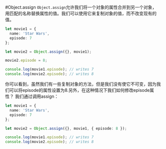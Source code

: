 #Object.assign
`Object.assign`允许我们将一个对象的属性合并到另一个对象，用匹配的名称替换属性的值。我们可以使用它来复制对象的值，而不改变现有的值。
```typescript
let movie1 = {
  name: 'Star Wars',
  episode: 7
};

let movie2 = Object.assign({}, movie1);

movie2.episode = 8;

console.log(movie1.episode); // writes 7
console.log(movie2.episode); // writes 8
```
你可以看到，虽然我们有一些复制对象的方法，但是我们没有使它不可变，因为我们可以将episode的属性设置为8.另外，在这种情况下我们如何修改episode属性？ 我们通过调用assign：
```typescript
let movie1 = {
  name: 'Star Wars',
  episode: 7
};

let movie2 = Object.assign({}, movie1, { episode: 8 });

console.log(movie1.episode); // writes 7
console.log(movie2.episode); // writes 8
```